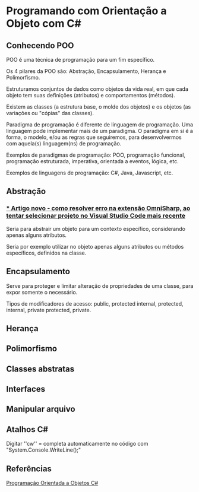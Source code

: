 # Programando com Orientação a Objeto com C#

## Conhecendo POO

POO é uma técnica de programação para um fim específico.

Os 4 pilares da POO são: Abstração, Encapsulamento, Herança e Polimorfismo.

Estruturamos conjuntos de dados como objetos da vida real, em que cada objeto tem suas definições (atributos) e comportamentos (métodos).

Existem as classes (a estrutura base, o molde dos objetos) e os objetos (as variações ou "cópias" das classes).

Paradigma de programação é diferente de linguagem de programação. Uma linguagem pode implementar mais de um paradigma. O paradigma em si é a forma, o modelo, e/ou as regras que seguiremos, para desenvolvermos com aquela(s) linguagem(ns) de programação.

Exemplos de paradigmas de programação: POO, programação funcional, programação estruturada, imperativa, orientada a eventos, lógica, etc.

Exemplos de linguagens de programação: C#, Java, Javascript, etc.

## Abstração

### [* Artigo novo - como resolver erro na extensão OmniSharp, ao tentar selecionar projeto no Visual Studio Code mais recente](Fix%20para%20extens%C3%A3o%20OmniSharp/README.md)

Seria para abstrair um objeto para um contexto específico, considerando apenas alguns atributos.

Seria por exemplo utilizar no objeto apenas alguns atributos ou métodos específicos, definidos na classe. 

## Encapsulamento

Serve para proteger e limitar alteração de propriedades de uma classe, para expor somente o necessário.

Tipos de modificadores de acesso: public, protected internal, protected, internal, private protected, private. 

## Herança

## Polimorfismo

## Classes abstratas

## Interfaces

## Manipular arquivo

## Atalhos C#

Digitar ''cw'' = completa automaticamente no código com "System.Console.WriteLine();"

## Referências

[Programação Orientada a Objetos C#](https://docs.microsoft.com/pt-br/dotnet/csharp/fundamentals/tutorials/oop)

